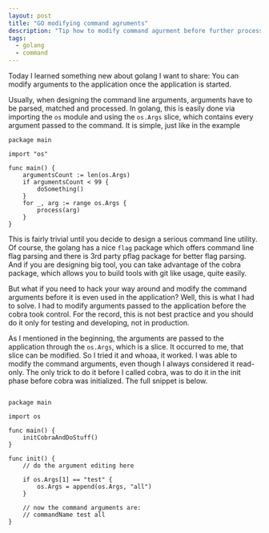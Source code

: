 ```yaml
---
layout: post
title: "GO modifying command agruments"
description: "Tip how to modify command agurment before further processing."
tags: 
  - golang
  - command
---
```


Today I learned something new about golang I want to share: You can modify
arguments to the application once the application is started.

Usually, when designing the command line arguments, arguments have to be parsed,
matched and processed. In golang, this is easily done via importing the
`os` module and using the `os.Args` slice,
which contains every argument passed to the command.
It is simple, just like in the example

```golang
package main

import "os"

func main() {
    argumentsCount := len(os.Args)
    if argumentsCount < 99 {
        doSomething()
    }
    for _, arg := range os.Args {
        process(arg)
    }
}
```

This is fairly trivial until you decide to design a serious command line utility.
Of course, the golang has a nice `flag` package which offers command line flag
parsing and there is 3rd party pflag package for better flag parsing.
And if you are designing big tool, you can take advantage of the cobra package,
which allows you to build tools with git like usage, quite easily.

But what if you need to hack your way around and modify the command arguments
before it is even used in the application? Well, this is what I had to solve.
I had to modify arguments passed to the application before the cobra took control.
For the record, this is not best practice and you should do it only for testing
and developing, not in production.

As I mentioned in the beginning, the arguments are passed to the application
through the `os.Args`, which is a slice. It occurred to me, that slice can be
modified. So I tried it and whoaa, it worked. I was able to modify the command
arguments, even though I always considered it read-only.
The only trick to do it before I called cobra, was to do it in the init phase
before cobra was initialized. The full snippet is below.

```golang

package main

import os

func main() {
    initCobraAndDoStuff()
}

func init() {
    // do the argument editing here

    if os.Args[1] == "test" {
        os.Args = append(os.Args, "all")
    }

    // now the command arguments are:
    // commandName test all
}
```
